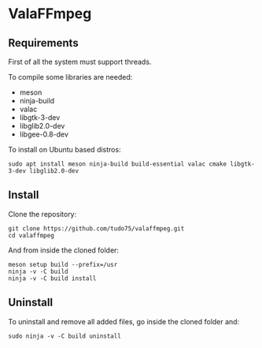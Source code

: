 # ValaFFmpeg

## Requirements
First of all the system must support threads.

To compile some libraries are needed:

* meson
* ninja-build
* valac
* libgtk-3-dev
* libglib2.0-dev
* libgee-0.8-dev

To install on Ubuntu based distros:

    sudo apt install meson ninja-build build-essential valac cmake libgtk-3-dev libglib2.0-dev

## Install
Clone the repository:
	
	git clone https://github.com/tudo75/valaffmpeg.git
	cd valaffmpeg

And from inside the cloned folder:
	
	meson setup build --prefix=/usr
	ninja -v -C build
	ninja -v -C build install

## Uninstall
To uninstall and remove all added files, go inside the cloned folder and:

	sudo ninja -v -C build uninstall
